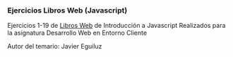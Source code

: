 ### Ejercicios Libros Web (Javascript)

Ejercicios 1-19 de [Libros Web](librosweb.es/libro/javascript) de Introducción a Javascript
Realizados para la asignatura Desarrollo Web en Entorno Cliente

Autor del temario: Javier Eguiluz
